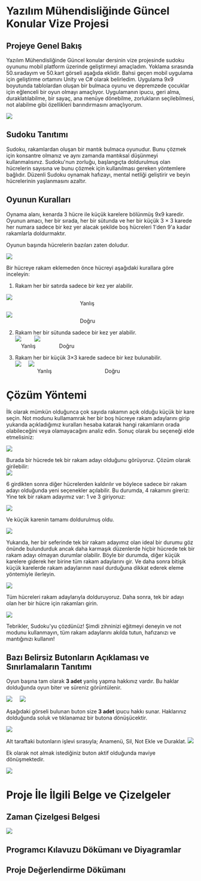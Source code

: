 # Yazılım Mühendisliğinde Güncel Konular Vize Projesi
## Projeye Genel Bakış
Yazılım Mühendisliğinde Güncel konular dersinin vize projesinde sudoku oyununu mobil platform üzerinde geliştirmeyi amaçladım. Yoklama sırasında 50.sıradayım ve 50.kart görseli aşağıda eklidir.
Bahsi geçen mobil uygulama için geliştirme ortamını Unity ve C# olarak belirledim. Uygulama 9x9 boyutunda tablolardan oluşan bir bulmaca oyunu ve depremzede çocuklar için
eğlenceli bir oyun olmayı amaçlıyor. Uygulamanın ipucu, geri alma, duraklatılabilme, bir sayaç, ana menüye dönebilme, zorlukların seçilebilmesi, not alabilme gibi özellikleri barındırmasını amaçlıyorum.


![](19.png) <br>

## Sudoku Tanıtımı
Sudoku, rakamlardan oluşan bir mantık bulmaca oyunudur. Bunu çözmek için konsantre olmanız ve aynı zamanda mantıksal düşünmeyi kullanmalısınız. Sudoku'nun zorluğu, başlangıçta doldurulmuş olan hücrelerin sayısına ve bunu çözmek için kullanılması gereken yöntemlere bağlıdır. Düzenli Sudoku oynamak hafızayı, mental netliği geliştirir ve beyin hücrelerinin yaşlanmasını azaltır.
## Oyunun Kuralları
Oynama alanı, kenarda 3 hücre ile küçük karelere bölünmüş 9x9 karedir. Oyunun amacı, her bir sırada, her bir sütunda ve her bir küçük 3 × 3 karede her numara sadece bir kez yer alacak şekilde boş hücreleri 1'den 9'a kadar rakamlarla doldurmaktır.

Oyunun başında hücrelerin bazıları zaten doludur.<br>

![](1.png) <br>

Bir hücreye rakam eklemeden önce hücreyi aşağıdaki kurallara göre inceleyin:

1. Rakam her bir satırda sadece bir kez yer alabilir.

![](2.png) <br>
&nbsp;&nbsp;&nbsp;&nbsp;&nbsp;&nbsp;&nbsp;&nbsp;&nbsp;&nbsp;&nbsp;&nbsp;&nbsp;&nbsp;&nbsp;&nbsp;&nbsp;&nbsp;&nbsp;&nbsp;&nbsp;&nbsp;&nbsp;&nbsp;&nbsp;&nbsp;&nbsp;&nbsp;&nbsp;&nbsp;&nbsp;&nbsp;&nbsp;&nbsp;&nbsp;&nbsp;&nbsp;&nbsp;&nbsp;&nbsp;&nbsp;&nbsp;&nbsp;&nbsp;&nbsp;&nbsp;&nbsp;&nbsp;&nbsp;&nbsp;Yanlış

![](3.png) <br>
&nbsp;&nbsp;&nbsp;&nbsp;&nbsp;&nbsp;&nbsp;&nbsp;&nbsp;&nbsp;&nbsp;&nbsp;&nbsp;&nbsp;&nbsp;&nbsp;&nbsp;&nbsp;&nbsp;&nbsp;&nbsp;&nbsp;&nbsp;&nbsp;&nbsp;&nbsp;&nbsp;&nbsp;&nbsp;&nbsp;&nbsp;&nbsp;&nbsp;&nbsp;&nbsp;&nbsp;&nbsp;&nbsp;&nbsp;&nbsp;&nbsp;&nbsp;&nbsp;&nbsp;&nbsp;&nbsp;&nbsp;&nbsp;&nbsp;&nbsp;Doğru

2. Rakam her bir sütunda sadece bir kez yer alabilir. <br>
![](4.png) &nbsp;&nbsp;&nbsp;&nbsp;&nbsp;&nbsp;&nbsp;
![](5.png)  <br>
   &nbsp;&nbsp;&nbsp;&nbsp;Yanlış&nbsp;&nbsp;&nbsp;&nbsp;&nbsp;&nbsp;&nbsp;&nbsp;&nbsp;&nbsp;&nbsp;&nbsp;&nbsp;&nbsp;&nbsp; Doğru <br>

3. Rakam her bir küçük 3×3 karede sadece bir kez bulunabilir. <br>
![](6.png) &nbsp;&nbsp;&nbsp;
![](7.png) <br>
&nbsp;&nbsp;&nbsp;&nbsp;&nbsp;&nbsp;&nbsp;&nbsp;&nbsp;&nbsp;&nbsp;&nbsp;&nbsp;&nbsp;&nbsp;Yanlış&nbsp;&nbsp;&nbsp;&nbsp;&nbsp;&nbsp;&nbsp;&nbsp;&nbsp;&nbsp;&nbsp;&nbsp;&nbsp;&nbsp;&nbsp;&nbsp;&nbsp;&nbsp;&nbsp;&nbsp;&nbsp;&nbsp;&nbsp;&nbsp;&nbsp;&nbsp;&nbsp;&nbsp;&nbsp;&nbsp;&nbsp;&nbsp;&nbsp;&nbsp;&nbsp;&nbsp;Doğru

# Çözüm Yöntemi

İlk olarak mümkün olduğunca çok sayıda rakamın açık olduğu küçük bir kare seçin. Not modunu kullamamrak her bir boş hücreye rakam adaylarını girip yukarıda açıkladığımız kuralları hesaba katarak hangi rakamların orada olabileceğini veya olamayacağını analiz edin. Sonuç olarak bu seçeneği elde etmelisiniz:
<br>

![](8.png) <br>

Burada bir hücrede tek bir rakam adayı olduğunu görüyoruz. Çözüm olarak girilebilir:
<br>![](9.png)

6 girdikten sonra diğer hücrelerden kaldırılır ve böylece sadece bir rakam adayı olduğunda yeni seçenekler açılabilir. Bu durumda, 4 rakamını gireriz:
Yine tek bir rakam adayımız var: 1 ve 3 giriyoruz: <br>

![](10.png)

Ve küçük karenin tamamı doldurulmuş oldu. <br>

![](11.png) <br>

Yukarıda, her bir seferinde tek bir rakam adayımız olan ideal bir durumu göz önünde bulundurduk ancak daha karmaşık düzenlerde hiçbir hücrede tek bir rakam adayı olmayan durumlar olabilir. Böyle bir durumda, diğer küçük karelere giderek her birine tüm rakam adaylarını gir. Ve daha sonra bitişik küçük karelerde rakam adaylarının nasıl durduğuna dikkat ederek eleme yöntemiyle ilerleyin.

![](12.png) <br>

Tüm hücreleri rakam adaylarıyla dolduruyoruz. Daha sonra, tek bir adayı olan her bir hücre için rakamları girin.

![](13.png) <br> 

Tebrikler, Sudoku'yu çözdünüz! Şimdi zihninizi eğitmeyi deneyin ve not modunu kullanmayın, tüm rakam adaylarını akılda tutun, hafızanızı ve mantığınızı kullanın!

## Bazı Belirsiz Butonların Açıklaması ve Sınırlamaların Tanıtımı
Oyun başına tam olarak **3 adet** yanlış yapma hakkınız vardır. Bu haklar dolduğunda oyun biter ve süreniz görüntülenir.

![](14.png) &nbsp;&nbsp;&nbsp; ![](15.png)

Aşağıdaki görseli bulunan buton size **3 adet** ipucu hakkı sunar. Haklarınız dolduğunda soluk ve tıklanamaz bir butona
dönüşücektir.

![](16.png)

Alt taraftaki butonların işlevi sırasıyla; Anamenü, Sil, Not Ekle ve Duraklat.
![](17.png)

Ek olarak not almak istediğiniz buton aktif olduğunda maviye dönüşmektedir.

![](18.png)

# Proje İle İlgili Belge ve Çizelgeler
## Zaman Çizelgesi Belgesi

![](20.png)

## Programcı Kılavuzu Dökümanı ve Diyagramlar

## Proje Değerlendirme Dökümanı




